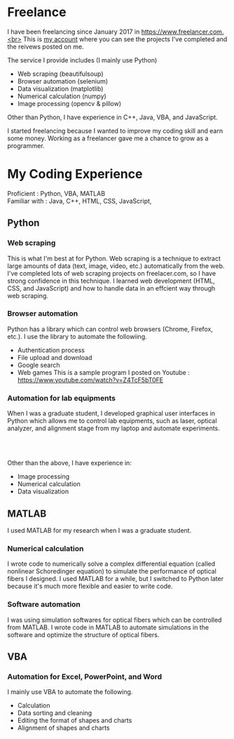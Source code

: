 # Freelance

I have been freelancing since January 2017 in https://www.freelancer.com.<br>
This is [my account](https://www.freelancer.com/u/harupy#/) where you can see the projects I've completed and the reivews posted on me.

The service I provide includes (I mainly use Python)
- Web scraping (beautifulsoup)
- Browser automation (selenium)
- Data visualization (matplotlib)
- Numerical calculation (numpy)
- Image processing (opencv & pillow)

Other than Python, I have experience in C++, Java, VBA, and JavaScript.

I started freelancing because I wanted to improve my coding skill and earn some money. Working as a freelancer gave me a chance to grow as a programmer.


# My Coding Experience

Proficient : Python, VBA, MATLAB <br>
Familiar with : Java, C++, HTML, CSS, JavaScript,

## Python
### Web scraping
This is what I'm best at for Python. Web scraping is a technique to extract large amounts of data (text, image, video, etc.) automatically from the web. I've completed lots of web scraping projects on freelacer.com, so I have strong confidence in this technique. I learned web development (HTML, CSS, and JavaScript) and how to handle data in an effcient way through web scraping. 

### Browser automation
Python has a library which can control web browsers (Chrome, Firefox, etc.). I use the library to automate the followiing.
- Authentication process
- File upload and download
- Google search
- Web games
This is a sample program I posted on Youtube : https://www.youtube.com/watch?v=Z4TcF5bT0FE

### Automation for lab equipments
When I was a graduate student, I developed graphical user interfaces in Python which allows me to control lab equipments, such as laser, optical analyzer, and alignment stage from my laptop and automate experiments. 

<br>
<br>

Other than the above, I have experience in:
- Image processing
- Numerical calculation 
- Data visualization

## MATLAB 
I used MATLAB for my research when I was a graduate student.

### Numerical calculation
I wrote code to numerically solve a complex differential equation (called nonlinear Schoredinger equation) to simulate the performance of optical fibers I designed. I used MATLAB for a while, but I switched to Python later because it's much more flexible and easier to write code.

### Software automation
I was using simulation softwares for optical fibers which can be controlled from MATLAB. I wrote code in MATLAB to automate simulations in the software and optimize the structure of optical fibers.

## VBA 
### Automation for Excel, PowerPoint, and Word
I mainly use VBA to automate the following.
- Calculation
- Data sorting and cleaning
- Editing the format of shapes and charts
- Alignment of shapes and charts
